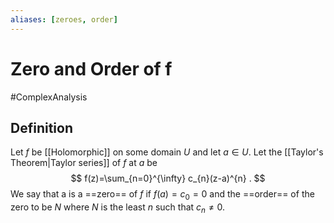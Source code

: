 ```yaml
---
aliases: [zeroes, order]
---
```

# Zero and Order of f
#ComplexAnalysis 

## Definition
Let $f$ be [[Holomorphic]] on some domain $U$ and let $a \in U$. Let the [[Taylor's Theorem|Taylor series]] of $f$ at $a$ be
$$
f(z)=\sum_{n=0}^{\infty} c_{n}(z-a)^{n} .
$$
We say that a is a ==zero== of $f$ if $f(a)=c_{0}=0$ and the ==order== of the zero to be $N$ where $N$ is the least $n$ such that $c_{n} \neq 0$.
